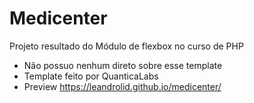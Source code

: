 # Medicenter
Projeto resultado do Módulo de flexbox no curso de PHP

* Não possuo nenhum direto sobre esse template
* Template feito por QuanticaLabs
* Preview https://leandrolid.github.io/medicenter/
